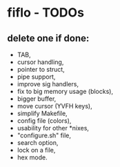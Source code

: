 # fiflo - TODOs
## delete one if done:
- TAB,
- cursor handling,
- pointer to struct,
- pipe support,
- improve sig handlers,
- fix to big memory usage (blocks),
- bigger buffer,
- move cursor (YVFH keys),
- simplify Makefile,
- config file (colors),
- usability for other *nixes,
- "configure.sh" file,
- search option,
- lock on a file,
- hex mode.
